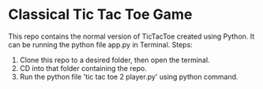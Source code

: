 # Classical Tic Tac Toe Game
This repo contains the normal version of TicTacToe created using Python. It can be running the python file app.py in Terminal.
Steps:
1) Clone this repo to a desired folder, then open the terminal.
2) CD into that folder containing the repo.
3) Run the python file 'tic tac toe 2 player.py' using python command.
